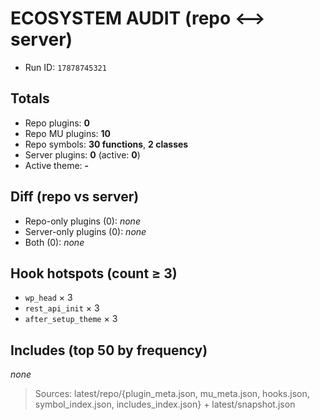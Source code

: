 # ECOSYSTEM AUDIT (repo ⟷ server)
- Run ID: `17878745321`

## Totals
- Repo plugins: **0**
- Repo MU plugins: **10**
- Repo symbols: **30 functions**, **2 classes**
- Server plugins: **0** (active: **0**)
- Active theme: **-**

## Diff (repo vs server)
- Repo-only plugins (0): _none_
- Server-only plugins (0): _none_
- Both (0): _none_

## Hook hotspots (count ≥ 3)
- `wp_head` × 3
- `rest_api_init` × 3
- `after_setup_theme` × 3

## Includes (top 50 by frequency)
_none_

> Sources: latest/repo/{plugin_meta.json, mu_meta.json, hooks.json, symbol_index.json, includes_index.json} + latest/snapshot.json
